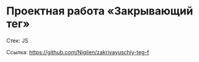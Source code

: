 # Проектная работа «Закрывающий тег»

Стек: JS

Ссылка: https://github.com/Nigilen/zakrivayuschiy-teg-f
